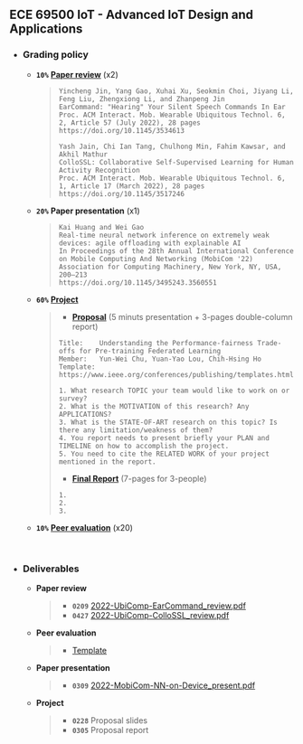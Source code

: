 ## ECE 69500 IoT - Advanced IoT Design and Applications

* ### Grading policy
  * **```10%```** [**Paper review**](https://docs.google.com/spreadsheets/d/1A1qAF9cIAwDyDGS6gT8t_i145R8hygVCzgcJHRVeBIQ/edit?usp=sharing) (x2)
    > ```
    > Yincheng Jin, Yang Gao, Xuhai Xu, Seokmin Choi, Jiyang Li, Feng Liu, Zhengxiong Li, and Zhanpeng Jin
    > EarCommand: "Hearing" Your Silent Speech Commands In Ear
    > Proc. ACM Interact. Mob. Wearable Ubiquitous Technol. 6, 2, Article 57 (July 2022), 28 pages
    > https://doi.org/10.1145/3534613
    > 
    > Yash Jain, Chi Ian Tang, Chulhong Min, Fahim Kawsar, and Akhil Mathur
    > ColloSSL: Collaborative Self-Supervised Learning for Human Activity Recognition
    > Proc. ACM Interact. Mob. Wearable Ubiquitous Technol. 6, 1, Article 17 (March 2022), 28 pages
    > https://doi.org/10.1145/3517246
    > ```
  * **```20%```** **Paper presentation** (x1)
    > ```
    > Kai Huang and Wei Gao
    > Real-time neural network inference on extremely weak devices: agile offloading with explainable AI
    > In Proceedings of the 28th Annual International Conference on Mobile Computing And Networking (MobiCom '22)
    > Association for Computing Machinery, New York, NY, USA, 200–213
    > https://doi.org/10.1145/3495243.3560551
    > ```
  * **```60%```** [**Project**](https://docs.google.com/spreadsheets/d/106mGXUgaOzmoV044iW7WO3dy7T7VuiBGWyQejD0Zhl8/edit#gid=0)
    > * [**Proposal**](https://docs.google.com/spreadsheets/d/13IzV9mz9zrxV30mV95UXKtiNcUnJssBR-czkruXEIBA/edit#gid=0) (5 minuts presentation + 3-pages double-column report)
    > ```
    > Title:    Understanding the Performance-fairness Trade-offs for Pre-training Federated Learning
    > Member:   Yun-Wei Chu, Yuan-Yao Lou, Chih-Hsing Ho
    > Template: https://www.ieee.org/conferences/publishing/templates.html
    > 
    > 1. What research TOPIC your team would like to work on or survey?
    > 2. What is the MOTIVATION of this research? Any APPLICATIONS?
    > 3. What is the STATE-OF-ART research on this topic? Is there any limitation/weakness of them?
    > 4. You report needs to present briefly your PLAN and TIMELINE on how to accomplish the project.
    > 5. You need to cite the RELATED WORK of your project mentioned in the report.
    > ```
    > * [**Final Report**]() (7-pages for 3-people)
    > ```
    > 1. 
    > 2. 
    > 3. 
    > ```
  * **```10%```** [**Peer evaluation**](https://forms.gle/FNo9Xiib6zefbdip8) (x20)
  
<br />
  
* ### Deliverables
  * **Paper review**
    > * **```0209```** [2022-UbiComp-EarCommand_review.pdf](./2022-UbiComp-EarCommand_review.pdf)
    > * **```0427```** [2022-UbiComp-ColloSSL_review.pdf](./2022-UbiComp-ColloSSL_review.pdf)
  * **Peer evaluation**
    > * [Template](https://docs.google.com/document/d/1MLv4mWAOdYq6g6PG0-Ri5VhrF6bQyeLlVCWDMlXh2w8/edit#heading=h.n0cbuabx5bw8)
  * **Paper presentation**
    > * **```0309```** [2022-MobiCom-NN-on-Device_present.pdf](https://docs.google.com/presentation/d/1I5dY-idtY4rvyUngbMdGu8alkt-nzWErT5nYhZwYeww/edit#slide=id.gf4968908a5_1_190)
  * **Project**
    > * **```0228```** Proposal slides
    > * **```0305```** Proposal report
